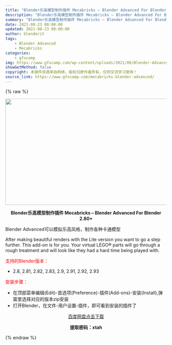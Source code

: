 ```yaml
---
title: "Blender乐高模型制作插件 Mecabricks – Blender Advanced For Blender 2.80+"
description: "Blender乐高模型制作插件 Mecabricks – Blender Advanced For Blender 2.80+ Blender Advanced可以模拟乐高风格，制作各种卡..."
summary: "Blender乐高模型制作插件 Mecabricks – Blender Advanced For Blender 2.80+ Blender Advanced可以模拟乐高风格，制作各种卡..."
date: 2021-08-23 00:00:00
updated: 2021-08-23 00:00:00
author: blenderit
tags: 
    - Blender Advanced
    - Mecabricks
categories:
    - gfxcamp
img: https://www.gfxcamp.com/wp-content/uploads/2021/08/Blender-Advanced-For-Blender-2.85.jpg
showGetMethod: false
copyright: 本插件资源来自网络，版权归原作者所有，仅供交流学习使用！
source_link: https://www.gfxcamp.com/mecabricks-blender-advanced/
---
```


{% raw %}
<div><p><img decoding="async" class="aligncenter size-full wp-image-97441" src="https://www.gfxcamp.com/wp-content/uploads/2021/08/Blender-Advanced-For-Blender-2.85.jpg" data-src="https://www.gfxcamp.com/wp-content/uploads/2021/08/Blender-Advanced-For-Blender-2.85.jpg" alt="" width="590" height="331" data-srcset="https://www.gfxcamp.com/wp-content/uploads/2021/08/Blender-Advanced-For-Blender-2.85.jpg 590w, https://www.gfxcamp.com/wp-content/uploads/2021/08/Blender-Advanced-For-Blender-2.85-150x84.jpg 150w" data-sizes="(max-width: 590px) 100vw, 590px"></p><p style="text-align: center;"><strong>Blender乐高模型制作插件 Mecabricks – Blender Advanced For Blender 2.80+</strong></p><p>Blender Advanced可以模拟乐高风格，制作各种卡通模型</p><p>After making beautiful renders with the Lite version you want to go a step further. This add-on is for you. Your virtual LEGO® parts will go through a rough treatment and will look like they had a hard time being played with.</p><p style="text-align: left;"><span style="color: #ff0000;">支持的Blender版本：</span></p><ul>
<li style="text-align: left;">2.8, 2.81, 2.82, 2.83, 2.9, 2.91, 2.92, 2.93</li>
</ul><p style="text-align: left;"><span style="color: #ff0000;">安装步骤：</span></p><ul>
<li>在顶部菜单编辑(Edit)-首选项(Preference)-插件(Add-ons)-安装(Install),弹窗里选择对应的版本zip安装</li>
<li>打开Blender，在文件-用户设置-插件，即可看到安装的插件了</li>
</ul><p style="text-align: center;"><a class="maxbutton-3 maxbutton maxbutton-baidu" target="_blank" rel="noopener" href="https://pan.baidu.com/s/1UZFI1r8d1h9EwAu59h-gZg"><span class="mb-text">百度网盘点击下载</span></a></p><p style="text-align: center;"><strong>提取密码：xtah</strong></p></div>
<div style="display: none">gfxcamp</div>
{% endraw %}